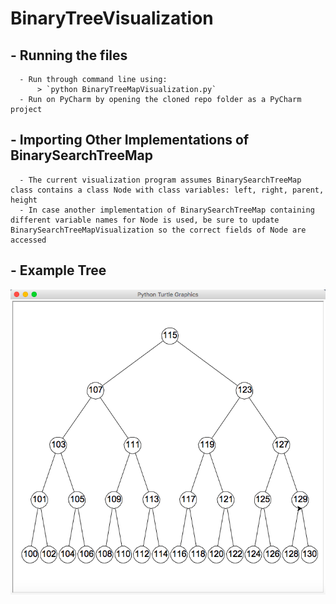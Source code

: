 # BinaryTreeVisualization

##  - Running the files
      - Run through command line using:
          > `python BinaryTreeMapVisualization.py`
      - Run on PyCharm by opening the cloned repo folder as a PyCharm project

##  - Importing Other Implementations of BinarySearchTreeMap
      - The current visualization program assumes BinarySearchTreeMap class contains a class Node with class variables: left, right, parent, height
      - In case another implementation of BinarySearchTreeMap containing different variable names for Node is used, be sure to update BinarySearchTreeMapVisualization so the correct fields of Node are accessed

##  - Example Tree
![alt text](https://github.com/rlazimi-dev/BinaryTreeVisualization/blob/master/Images/height-5.png)
